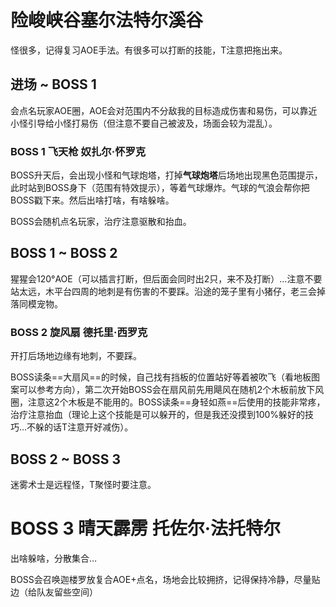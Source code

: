 # 险峻峡谷塞尔法特尔溪谷

怪很多，记得复习AOE手法。有很多可以打断的技能，T注意把<action name="插言" />拖出来。

## 进场 ~ BOSS 1

会点名玩家AOE圈，AOE会对范围内不分敌我的目标造成伤害和易伤，可以靠近小怪引导给小怪打易伤（但注意不要自己被波及，场面会较为混乱）。

### BOSS 1 飞天枪 奴扎尔·怀罗克

BOSS升天后，会出现小怪和气球炮塔，打掉**气球炮塔**后场地出现黑色范围提示，此时站到BOSS身下（范围有特效提示），等着气球爆炸。气球的气浪会帮你把BOSS戳下来。然后出啥打啥，有啥躲啥。

BOSS会随机点名玩家<Status :id="286" name="裂伤" dispel/>，<Role name="healer" />治疗注意驱散和抬血。

## BOSS 1 ~ BOSS 2

猩猩会120°AOE（可以插言打断，但后面会同时出2只，来不及打断）…注意不要站太远，木平台四周的地刺是有伤害的不要踩。沿途的笼子里有小猪仔，老三会掉落同模宠物。

### BOSS 2 旋风扇 德托里·西罗克

开打后场地边缘有地刺，不要踩。

BOSS读条==大扇风==的时候，自己找有挡板的位置站好等着被吹飞（看地板图案可以参考方向），第二次开始BOSS会在扇风前先用飓风在随机2个木板前放下风圈，注意这2个木板是不能用的。BOSS读条==身轻如燕==后使用的技能非常疼，<Role name="healer" />治疗注意抬血（理论上这个技能是可以躲开的，但是我还没摸到100%躲好的技巧…不躲的话<Role name="tank" />T注意开好减伤）。

## BOSS 2 ~ BOSS 3

迷雾术士是远程怪，<Role name="tank" />T聚怪时要注意。

# BOSS 3 晴天霹雳 托佐尔·法托特尔

出啥躲啥，分散集合…

BOSS会召唤迦楼罗放复合AOE+点名，场地会比较拥挤，记得保持冷静，尽量贴边（给队友留些空间）